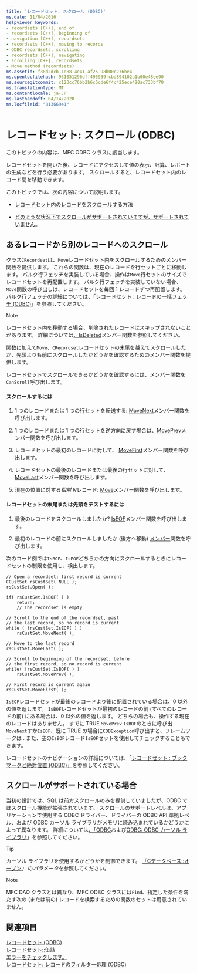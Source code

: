 ```yaml
---
title: 'レコードセット: スクロール (ODBC)'
ms.date: 11/04/2016
helpviewer_keywords:
- recordsets [C++], end of
- recordsets [C++], beginning of
- navigation [C++], recordsets
- recordsets [C++], moving to records
- ODBC recordsets, scrolling
- recordsets [C++], navigating
- scrolling [C++], recordsets
- Move method (recordsets)
ms.assetid: f38d2dcb-1e88-4e41-af25-98b00c276be4
ms.openlocfilehash: 931051296dff495939fcbd894102a1b00e48ee90
ms.sourcegitcommit: c123cc76bb2b6c5cde6f4c425ece420ac733bf70
ms.translationtype: MT
ms.contentlocale: ja-JP
ms.lasthandoff: 04/14/2020
ms.locfileid: "81366941"
---
```

# <a name="recordset-scrolling-odbc"></a>レコードセット: スクロール (ODBC)

このトピックの内容は、MFC ODBC クラスに該当します。

レコードセットを開いた後、レコードにアクセスして値の表示、計算、レポートの生成などを行う必要があります。 スクロールすると、レコードセット内のレコード間を移動できます。

このトピックでは、次の内容について説明します。

- [レコードセット内のレコードをスクロールする方法](#_core_scrolling_from_one_record_to_another)

- [どのような状況下でスクロールがサポートされていますが、サポートされていません](#_core_when_scrolling_is_supported)。

## <a name="scrolling-from-one-record-to-another"></a><a name="_core_scrolling_from_one_record_to_another"></a>あるレコードから別のレコードへのスクロール

クラス`CRecordset`は、`Move`レコードセット内をスクロールするためのメンバー関数を提供します。 これらの関数は、現在のレコードを行セットごとに移動します。 バルク行フェッチを実装している場合、操作は`Move`行セットのサイズでレコードセットを再配置します。 バルク行フェッチを実装していない場合、`Move`関数の呼び出しは、レコードセットを毎回 1 レコードずつ再配置します。 バルク行フェッチの詳細については、「[レコードセット : レコードの一括フェッチ (ODBC)](../../data/odbc/recordset-fetching-records-in-bulk-odbc.md)」を参照してください。

> [!NOTE]
> レコードセット内を移動する場合、削除されたレコードはスキップされないことがあります。 詳細については[、IsDeleted](../../mfc/reference/crecordset-class.md#isdeleted)メンバー関数を参照してください。

関数に加えて`Move`、`CRecordset`レコードセットの末尾を越えてスクロールしたか、先頭よりも前にスクロールしたかどうかを確認するためのメンバー関数を提供します。

レコードセットでスクロールできるかどうかを確認するには、メンバー関数を`CanScroll`呼び出します。

#### <a name="to-scroll"></a>スクロールするには

1. 1 つのレコードまたは 1 つの行セットを転送する: [MoveNext](../../mfc/reference/crecordset-class.md#movenext)メンバー関数を呼び出します。

1. 1 つのレコードまたは 1 つの行セットを逆方向に戻す場合は[、MovePrev](../../mfc/reference/crecordset-class.md#moveprev)メンバー関数を呼び出します。

1. レコードセットの最初のレコードに対して、 [MoveFirst](../../mfc/reference/crecordset-class.md#movefirst)メンバー関数を呼び出します。

1. レコードセットの最後のレコードまたは最後の行セットに対して、 [MoveLast](../../mfc/reference/crecordset-class.md#movelast)メンバー関数を呼び出します。

1. 現在の位置に対する*相対 N*レコード: [Move](../../mfc/reference/crecordset-class.md#move)メンバー関数を呼び出します。

#### <a name="to-test-for-the-end-or-the-beginning-of-the-recordset"></a>レコードセットの末尾または先頭をテストするには

1. 最後のレコードをスクロールしましたか? [IsEOF](../../mfc/reference/crecordset-class.md#iseof)メンバー関数を呼び出します。

1. 最初のレコードの前にスクロールしましたか (後方へ移動) [メンバー](../../mfc/reference/crecordset-class.md#isbof)関数を呼び出します。

次のコード例では`IsBOF`、`IsEOF`どちらかの方向にスクロールするときにレコードセットの制限を使用し、検出します。

```
// Open a recordset; first record is current
CCustSet rsCustSet( NULL );
rsCustSet.Open( );

if( rsCustSet.IsBOF( ) )
    return;
    // The recordset is empty

// Scroll to the end of the recordset, past
// the last record, so no record is current
while ( !rsCustSet.IsEOF( ) )
    rsCustSet.MoveNext( );

// Move to the last record
rsCustSet.MoveLast( );

// Scroll to beginning of the recordset, before
// the first record, so no record is current
while( !rsCustSet.IsBOF( ) )
    rsCustSet.MovePrev( );

// First record is current again
rsCustSet.MoveFirst( );
```

`IsEOF`レコードセットが最後のレコードより後に配置されている場合は、0 以外の値を返します。 `IsBOF`レコードセットが最初のレコードの前 (すべてのレコードの前) にある場合は、0 以外の値を返します。 どちらの場合も、操作する現在のレコードはありません。 すでに TRUE `MovePrev` `IsBOF`のときに呼び出`MoveNext`すか`IsEOF`、既に TRUE の場合に`CDBException`呼び出すと、フレームワークは . また、空の`IsBOF`レコード`IsEOF`セットを使用してチェックすることもできます。

レコードセットのナビゲーションの詳細については、「[レコードセット : ブックマークと絶対位置 (ODBC)」](../../data/odbc/recordset-bookmarks-and-absolute-positions-odbc.md)を参照してください。

## <a name="when-scrolling-is-supported"></a><a name="_core_when_scrolling_is_supported"></a>スクロールがサポートされている場合

当初の設計では、SQL は前方スクロールのみを提供していましたが、ODBC ではスクロール機能が拡張されています。 スクロールのサポートレベルは、アプリケーションで使用する ODBC ドライバー、ドライバーの ODBC API 準拠レベル、および ODBC カーソル ライブラリがメモリに読み込まれているかどうかによって異なります。 詳細については[、「ODBC](../../data/odbc/odbc-basics.md)および[ODBC: ODBC カーソル ライブラリ](../../data/odbc/odbc-the-odbc-cursor-library.md)」を参照してください。

> [!TIP]
> カーソル ライブラリを使用するかどうかを制御できます。 [「Cデータベース::オープン](../../mfc/reference/cdatabase-class.md#open)*」* の*パラメータ*を参照してください。

> [!NOTE]
> MFC DAO クラスとは異なり、MFC ODBC クラスには`Find`、指定した条件を満たす次の (または前の) レコードを検索するための関数のセットは用意されていません。

## <a name="see-also"></a>関連項目

[レコードセット (ODBC)](../../data/odbc/recordset-odbc.md)<br/>
[レコードセット::缶詰](../../mfc/reference/crecordset-class.md#canscroll)<br/>
[エラーをチェックします。](../../mfc/reference/crecordset-class.md#checkrowseterror)<br/>
[レコードセット: レコードのフィルター処理 (ODBC)](../../data/odbc/recordset-filtering-records-odbc.md)
